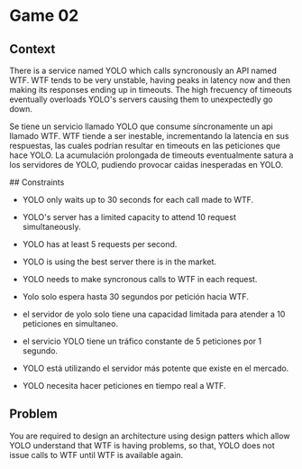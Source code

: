 # Game 02

## Context

There is a service named YOLO which calls syncronously an API named WTF. WTF tends to be very unstable, having peaks in latency now and then making its responses ending up in timeouts. The high frecuency of timeouts eventually overloads YOLO's servers causing them to unexpectedly go down.

Se tiene un servicio llamado YOLO que consume síncronamente un api llamado WTF. WTF tiende a ser inestable, incrementando la latencia en sus respuestas, las cuales podrían resultar en timeouts en las peticiones que hace YOLO. La acumulación prolongada de timeouts eventualmente satura a los servidores de YOLO, pudiendo provocar caidas inesperadas en YOLO. 

## Constraints

- YOLO only waits up to 30 seconds for each call made to WTF.
- YOLO's server has a limited capacity to attend 10 request simultaneously.
- YOLO has at least 5 requests per second.
- YOLO is using the best server there is in the market.
- YOLO needs to make syncronous calls to WTF in each request.

- Yolo solo espera hasta 30 segundos por petición hacia WTF.
- el servidor de yolo solo tiene una capacidad limitada para atender a 10 peticiones en simultaneo.
- el servicio YOLO tiene un tráfico constante de 5 peticiones por 1 segundo.
- YOLO está utilizando el servidor más potente que existe en el mercado.
- YOLO necesita hacer peticiones en tiempo real a WTF.

## Problem

You are required to design an architecture using design patters which allow YOLO understand that WTF is having problems, so that, YOLO does not issue calls to WTF until WTF is available again.